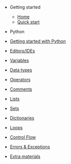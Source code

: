 * Getting started
  * [Home](/)
  * [Quick start](#)

* Python
 * [Getting started with Python](python_gettingstarted.md)
 * [Editors/IDEs](python_gettingstarted.md)
 * [Variables](python_gettingstarted.md)
 * [Data types](python_gettingstarted.md)
 * [Operators](python_gettingstarted.md)
 * [Comments](python_gettingstarted.md)
 * [Lists](python_gettingstarted.md)
 * [Sets](python_gettingstarted.md)
 * [Dictionaries](python_gettingstarted.md)
 * [Loops](python_gettingstarted.md)
 * [Control Flow](python_gettingstarted.md)
 * [Errors & Exceptions](python_gettingstarted.md)
 * [Extra materials](python_extramaterial.md)
